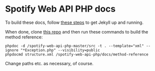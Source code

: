 # Spotify Web API PHP docs

To build these docs, follow [these steps](http://jekyllrb.com/docs/github-pages/) to get Jekyll up and running.

When done, clone [this repo](https://github.com/jwilsson/phpdoc-md) and then run these commands to build the method reference:

```
phpdoc -d /spotify-web-api-php-master/src -t . --template="xml" --ignore "*Exception.php" --visibility=public
phpdocmd structure.xml /spotify-web-api-php/docs/method-reference
```

Change paths etc. as necessary, of course.
